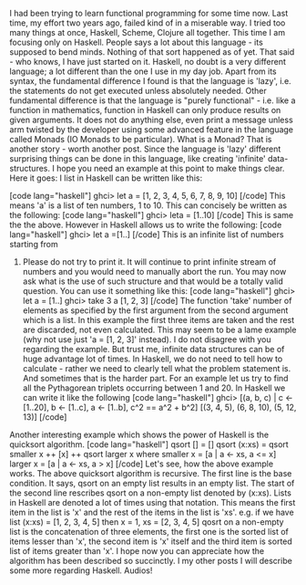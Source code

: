 I had been trying to learn functional programming for some time
now. Last time, my effort two years ago, failed kind of in a miserable
way. I tried too many things at once, Haskell, Scheme, Clojure all
together. This time I am focusing only on Haskell. People says a lot
about this language - its supposed to bend minds. Nothing of that sort
happened as of yet. That said - who knows, I have just started on it.
Haskell, no doubt is a very different language; a lot
different than the one I use in my day job.  Apart from its syntax,
the fundamental difference I found is that the language is 'lazy',
i.e. the statements do not get executed unless absolutely
needed. Other fundamental difference is that the language is "purely
functional" - i.e. like a function in mathematics, function in Haskell
can only produce results on given arguments. It does not do anything
else, even print a message unless arm twisted by the developer using
some advanced feature in the language called Monads (IO Monads to be
particular). What is a Monad? That is another story - worth another
post. Since the language is 'lazy' different surprising things can be
done in this language, like creating 'infinite' data-structures.  I
hope you need an example at this point to make things clear. Here it
goes: I list in Haskell can be written like this:

[code lang="haskell"]
ghci> let a = [1, 2, 3, 4, 5, 6, 7, 8, 9, 10]
[/code]
This means 'a' is a list of ten numbers, 1 to 10. This can
concisely be written as the following:
[code lang="haskell"]
ghci> leta = [1..10]
[/code]
This is same the the above.  However in Haskell
allows us to write the following:
[code lang="haskell"]
ghci> let a =[1..]
[/code]
This is an infinite list of numbers starting from
1. Please do not try to print it. It will continue to print infinite
stream of numbers and you would need to manually abort the run.  You
may now ask what is the use of such structure and that would be a
totally valid question.  You can use it something like this:
[code lang="haskell"] ghci> let a = [1..]  ghci> take 3 a [1, 2, 3]
[/code] The function 'take' number of elements as specified by the
first argument from the second argument which is a list. In this
example the first three items are taken and the rest are discarded,
not even calculated. This may seem to be a lame example (why not use
just 'a = [1, 2, 3]' instead). I do not disagree with you regarding
the example. But trust me, infinite data structures can be of huge
advantage lot of times.  In Haskell, we do not need to tell how to
calculate - rather we need to clearly tell what the problem statement
is. And sometimes that is the harder part.  For an example let us try
to find all the Pythagorean triplets occurring between 1 and 20. In
Haskell we can write it like the following [code lang="haskell"] ghci>
[(a, b, c) | c <-[1..20], b <- [1..c], a <- [1..b], c^2 == a^2 + b^2]
[(3, 4, 5), (6, 8, 10), (5, 12, 13)] [/code]

Another interesting example which shows the power of Haskell is the
quicksort algorithm.  [code lang="haskell"] qsort [] = [] qsort (x:xs)
= qsort smaller x ++ [x] ++ qsort larger x where smaller x =
[a | a <- xs, a <= x] larger x = [a | a <- xs, a > x] [/code] Let's
see, how the above example works.  The above quicksort algorithm is
recursive. The first line is the base condition. It says, qsort on an
empty list results in an empty list. The start of the second line
rescribes qsort on a non-empty list denoted by (x:xs). Lists in
Haskell are denoted a lot of times using that notation. This means the
first item in the list is 'x' and the rest of the items in the list is
'xs'. e.g. if we have list (x:xs) = [1, 2, 3, 4, 5] then x = 1, xs =
[2, 3, 4, 5] qosrt on a non-empty list is the concatenation of three
elements, the first one is the sorted list of items lesser than 'x',
the second item is 'x' itself and the third item is sorted list of
items greater than 'x'. I hope now you can appreciate how the
algorithm has been described so succinctly. I my other posts I will
describe some more regarding Haskell. Audios!
